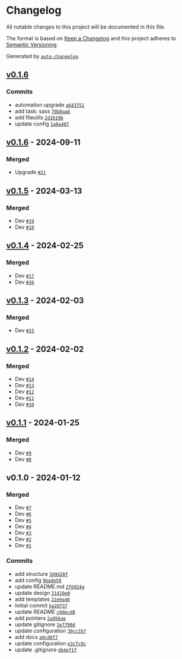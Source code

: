 # Changelog

All notable changes to this project will be documented in this file.

The format is based on [Keep a Changelog](https://keepachangelog.com/en/1.0.0/)
and this project adheres to [Semantic Versioning](https://semver.org/spec/v2.0.0.html).

Generated by [`auto-changelog`](https://github.com/CookPete/auto-changelog).

## [v0.1.6](https://github.com/pawanmsr/jekyll-bhautiki/compare/v0.1.6...v0.1.6)

### Commits

- automation upgrade [`a643751`](https://github.com/pawanmsr/jekyll-bhautiki/commit/a6437518d6d26ff66b66dcc2476b8c9459b39cb1)
- add task: sass [`70b8aab`](https://github.com/pawanmsr/jekyll-bhautiki/commit/70b8aabf8f7d8e33491403f00d45c02c544cee43)
- add fileutils [`2d1619b`](https://github.com/pawanmsr/jekyll-bhautiki/commit/2d1619b25c73c3274048cd9236c2ac289f044b9a)
- update config [`1a6a487`](https://github.com/pawanmsr/jekyll-bhautiki/commit/1a6a487b6fed65f066871f16a256a02b37673290)

## [v0.1.6](https://github.com/pawanmsr/jekyll-bhautiki/compare/v0.1.5...v0.1.6) - 2024-09-11

### Merged

- Upgrade [`#21`](https://github.com/pawanmsr/jekyll-bhautiki/pull/21)

## [v0.1.5](https://github.com/pawanmsr/jekyll-bhautiki/compare/v0.1.4...v0.1.5) - 2024-03-13

### Merged

- Dev [`#19`](https://github.com/pawanmsr/jekyll-bhautiki/pull/19)
- Dev [`#18`](https://github.com/pawanmsr/jekyll-bhautiki/pull/18)

## [v0.1.4](https://github.com/pawanmsr/jekyll-bhautiki/compare/v0.1.3...v0.1.4) - 2024-02-25

### Merged

- Dev [`#17`](https://github.com/pawanmsr/jekyll-bhautiki/pull/17)
- Dev [`#16`](https://github.com/pawanmsr/jekyll-bhautiki/pull/16)

## [v0.1.3](https://github.com/pawanmsr/jekyll-bhautiki/compare/v0.1.2...v0.1.3) - 2024-02-03

### Merged

- Dev [`#15`](https://github.com/pawanmsr/jekyll-bhautiki/pull/15)

## [v0.1.2](https://github.com/pawanmsr/jekyll-bhautiki/compare/v0.1.1...v0.1.2) - 2024-02-02

### Merged

- Dev [`#14`](https://github.com/pawanmsr/jekyll-bhautiki/pull/14)
- Dev [`#13`](https://github.com/pawanmsr/jekyll-bhautiki/pull/13)
- Dev [`#12`](https://github.com/pawanmsr/jekyll-bhautiki/pull/12)
- Dev [`#11`](https://github.com/pawanmsr/jekyll-bhautiki/pull/11)
- Dev [`#10`](https://github.com/pawanmsr/jekyll-bhautiki/pull/10)

## [v0.1.1](https://github.com/pawanmsr/jekyll-bhautiki/compare/v0.1.0...v0.1.1) - 2024-01-25

### Merged

- Dev [`#9`](https://github.com/pawanmsr/jekyll-bhautiki/pull/9)
- Dev [`#8`](https://github.com/pawanmsr/jekyll-bhautiki/pull/8)

## v0.1.0 - 2024-01-12

### Merged

- Dev [`#7`](https://github.com/pawanmsr/jekyll-bhautiki/pull/7)
- Dev [`#6`](https://github.com/pawanmsr/jekyll-bhautiki/pull/6)
- Dev [`#5`](https://github.com/pawanmsr/jekyll-bhautiki/pull/5)
- Dev [`#4`](https://github.com/pawanmsr/jekyll-bhautiki/pull/4)
- Dev [`#3`](https://github.com/pawanmsr/jekyll-bhautiki/pull/3)
- Dev [`#2`](https://github.com/pawanmsr/jekyll-bhautiki/pull/2)
- Dev [`#1`](https://github.com/pawanmsr/jekyll-bhautiki/pull/1)

### Commits

- add structure [`3d4d28f`](https://github.com/pawanmsr/jekyll-bhautiki/commit/3d4d28fae5e7ae5f934c7838010cdbd9c84cdfca)
- add config [`9bade59`](https://github.com/pawanmsr/jekyll-bhautiki/commit/9bade59bc04fc6ddf293d081456842453cb1dbfc)
- update README.md [`2f6924a`](https://github.com/pawanmsr/jekyll-bhautiki/commit/2f6924a218812f356f35b1ffbe0782a1c834ae28)
- update design [`21410e0`](https://github.com/pawanmsr/jekyll-bhautiki/commit/21410e04f724e3b31199fc809afb361ee0133e19)
- add templates [`22e9a48`](https://github.com/pawanmsr/jekyll-bhautiki/commit/22e9a485e29a6222ff4760b8a9ae3e5a929f1fe9)
- Initial commit [`ba28737`](https://github.com/pawanmsr/jekyll-bhautiki/commit/ba287377f1363fa4957d13b2dc5bf3ed54844da7)
- update README [`c0decd8`](https://github.com/pawanmsr/jekyll-bhautiki/commit/c0decd81349f4f0a1cf140cf479a45fd41773261)
- add pointers [`2a956ae`](https://github.com/pawanmsr/jekyll-bhautiki/commit/2a956ae2157092dc65ef7854f580a0da59adc5ab)
- update gitignore [`1e7790d`](https://github.com/pawanmsr/jekyll-bhautiki/commit/1e7790d08d0bbed6308c2398f834d278f54f7d52)
- update configuration [`39cc1b7`](https://github.com/pawanmsr/jekyll-bhautiki/commit/39cc1b7819c3f8efec94b649ae0e4823ef949999)
- add docs [`a9cd6f7`](https://github.com/pawanmsr/jekyll-bhautiki/commit/a9cd6f734650d4613abb58ba0983f82c0a79879d)
- update configuration [`e3cfc9c`](https://github.com/pawanmsr/jekyll-bhautiki/commit/e3cfc9c53da7e33dd734acc7b5e511cb58a638b9)
- update .gitignore [`db4ef1f`](https://github.com/pawanmsr/jekyll-bhautiki/commit/db4ef1fb9699cda15ddb447a698373a5d2698d90)
